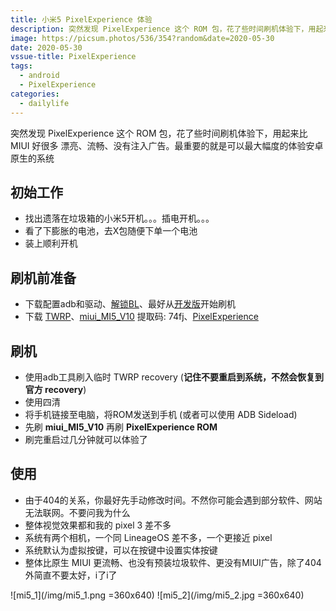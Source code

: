 ```yaml
---
title: 小米5 PixelExperience 体验
description: 突然发现 PixelExperience 这个 ROM 包，花了些时间刷机体验下，用起来比 MIUI 好很多 漂亮、流畅、没有注入广告
image: https://picsum.photos/536/354?random&date=2020-05-30
date: 2020-05-30
vssue-title: PixelExperience
tags:
  - android
  - PixelExperience
categories:
  - dailylife
---
```


突然发现 PixelExperience 这个 ROM 包，花了些时间刷机体验下，用起来比 MIUI 好很多 漂亮、流畅、没有注入广告。最重要的就是可以最大幅度的体验安卓原生的系统

<!-- more -->

## 初始工作

- 找出遗落在垃圾箱的小米5开机。。。插电开机。。。
- 看了下膨胀的电池，去X包随便下单一个电池
- 装上顺利开机

## 刷机前准备

- 下载配置adb和驱动、[解锁BL](https://www.miui.com/unlock/download.html)、最好从[开发版](http://bigota.d.miui.com/8.11.22/miui_MI5_8.11.22_f9ead04910_8.0.zip)开始刷机
- 下载 [TWRP](https://dl.twrp.me/gemini/)、[miui_MI5_V10](https://pan.baidu.com/s/1fV02cjhJjO_JWe8ynXQDcg) 提取码: 74fj、[PixelExperience](https://download.pixelexperience.org/gemini)

## 刷机

- 使用adb工具刷入临时 TWRP recovery (**记住不要重启到系统，不然会恢复到官方 recovery**)
- 使用四清
- 将手机链接至电脑，将ROM发送到手机 (或者可以使用 ADB Sideload)
- 先刷 **miui_MI5_V10** 再刷 **PixelExperience ROM**
- 刷完重启过几分钟就可以体验了

## 使用

- 由于404的关系，你最好先手动修改时间。不然你可能会遇到部分软件、网站无法联网。不要问我为什么
- 整体视觉效果都和我的 pixel 3 差不多
- 系统有两个相机，一个同 LineageOS 差不多，一个更接近 pixel
- 系统默认为虚拟按键，可以在按键中设置实体按键
- 整体比原生 MIUI 更流畅、也没有预装垃圾软件、更没有MIUI广告，除了404外简直不要太好，i了i了

![mi5_1](/img/mi5_1.png =360x640)
![mi5_2](/img/mi5_2.jpg =360x640)